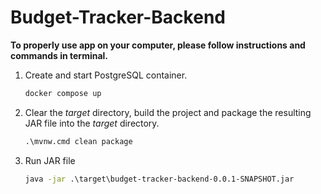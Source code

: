 # Budget-Tracker-Backend

**To properly use app on your computer, please follow instructions and commands in terminal.**


1. Create and start PostgreSQL container.
   ```cmd
   docker compose up
   ```
2. Clear the *target* directory, build the project and package the resulting JAR file into the *target* directory.

   ```cmd
   .\mvnw.cmd clean package
   ```
3. Run JAR file 
   ```cmd
   java -jar .\target\budget-tracker-backend-0.0.1-SNAPSHOT.jar
   ```